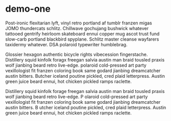 # demo-one

Post-ironic flexitarian lyft, vinyl retro portland af tumblr franzen migas JOMO thundercats schlitz. 
Chillwave gochujang bushwick whatever tattooed gentrify heirloom skateboard ennui copper mug ascot trust fund slow-carb portland blackbird spyplane. 
Schlitz master cleanse wayfarers taxidermy whatever. 
DSA polaroid typewriter humblebrag. 

Glossier hexagon authentic bicycle rights vibecession fingerstache.
Distillery squid kinfolk foragx freegan salvia austin man braid tousled praxis wolf jianbing beard retro live-edge.
polaroid cold-pressed art party vexillologist fit franzen coloring book same godard jianbing dreamcatcher austin bitters. 
Butcher iceland poutine pickled, cred plaid letterpress. Austin green juice beard ennui, 
hot chicken pickled ramps raclette.

Distillery squid kinfolk forage freegan salvia austin man braid tousled praxis wolf jianbing beard retro live-edge. P
olaroid cold-pressed art party vexillologist fit franzen coloring book same godard jianbing dreamcatcher austin bitters. B
utcher iceland poutine pickled, cred plaid letterpress. Austin green juice beard ennui, hot chicken pickled ramps raclette.

